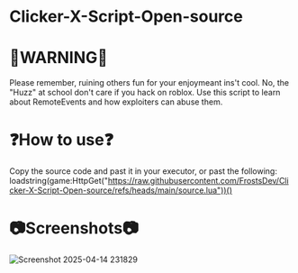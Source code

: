 # Clicker-X-Script-Open-source
# 🚨WARNING🚨
Please remember, ruining others fun for your enjoymeant ins't cool. No, the "Huzz" at school don't care if you hack on roblox.
Use this script to learn about RemoteEvents and how exploiters can abuse them.

# ❓How to use❓
Copy the source code and past it in your executor, or past the following: loadstring(game:HttpGet("https://raw.githubusercontent.com/FrostsDev/Clicker-X-Script-Open-source/refs/heads/main/source.lua"))()
# 📷Screenshots📷
![Screenshot 2025-04-14 231829](https://github.com/user-attachments/assets/61a1c915-64d0-465a-81a4-6a24768f4bae)
